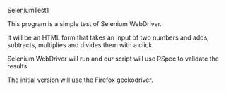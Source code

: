 SeleniumTest1 

This program is a simple test of Selenium WebDriver.

It will be an HTML form that takes an input of two numbers and adds, subtracts, multiplies and divides them with a click.

Selenium WebDriver will run and our script will use RSpec to validate the results. 

The initial version will use the Firefox geckodriver. 

